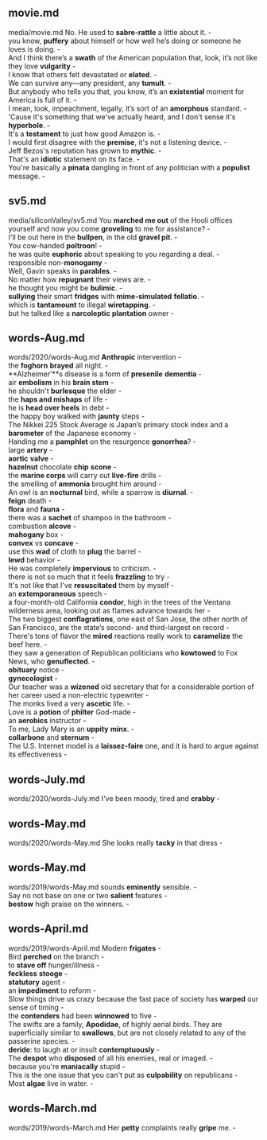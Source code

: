 ## movie.md ## 
media/movie.md
No. He used to **sabre-rattle** a little about it. -  
you know, **puffery** about himself or how well he’s doing or someone he loves is doing. -  
And I think there’s a **swath** of the American population that, look, it’s not like they love **vulgarity** -  
I know that others felt devastated or **elated**. -  
We can survive any—any president, any **tumult**. -  
But anybody who tells you that, you know, it’s an **existential** moment for America is full of it. -  
I mean, look, impeachment, legally, it’s sort of an **amorphous** standard. -  
'Cause it's something that we've actually heard, and I don't sense it's **hyperbole**. -  
It's a **testament** to just how good Amazon is. -  
I would first disagree with the **premise**, it's not a listening device. -  
Jeff Bezos's reputation has grown to **mythic**. -  
That's an **idiotic** statement on its face. -  
You're basically a **pinata** dangling in front of any politician with a **populist** message. -  

## sv5.md ## 
media/siliconValley/sv5.md
You **marched me out** of the Hooli offices yourself and now you come **groveling** to me for assistance? -  
I'll be out here in the **bullpen**, in the old **gravel pit**. -  
You cow-handed **poltroon**! -  
he was quite **euphoric** about speaking to you regarding a deal. -  
responsible non-**monogamy** -  
Well, Gavin speaks in **parables**. -  
No matter how **repugnant** their views are. -  
he thought you might be **bulimic**. -  
**sullying** their smart **fridges** with **mime-simulated** **fellatio**. -  
which is **tantamount** to illegal **wiretapping**. -  
but he talked like a **narcoleptic** **plantation** owner -  

## words-Aug.md ## 
words/2020/words-Aug.md
**Anthropic** intervention -  
the **foghorn** **brayed** all night. -  
**Alzheimer'**s disease is a form of **presenile** **dementia** -  
air **embolism** in his **brain stem** -  
he shouldn't **burlesque** the elder -  
the **haps and mishaps** of life -  
he is **head over heels** in debt -  
the happy boy walked with **jaunty** steps -  
The Nikkei 225 Stock Average is Japan’s primary stock index and a **barometer** of the Japanese economy -  
Handing me a **pamphlet** on the resurgence **gonorrhea**? -  
large **artery** -  
**aortic** **valve** -  
**hazelnut** chocolate **chip** **scone** -  
the **marine corps** will carry out **live-fire** drills -  
the smelling of **ammonia** brought him around -  
An owl is an **nocturnal** bird, while a sparrow is **diurnal**. -    
**feign** death -  
**flora** and **fauna** -  
there was a **sachet** of shampoo in the bathroom -  
combustion **alcove** -  
**mahogany** box -  
**convex** vs **concave** -  
use this **wad** of cloth to **plug** the barrel -  
**lewd** behavior -  
He was completely **impervious** to criticism. -  
there is not so much that it feels **frazzling** to try -  
It's not like that I've **resuscitated** them by myself -  
an **extemporaneous** speech -  
a four-month-old California **condor**, high in the trees of the Ventana wilderness area, looking out as flames advance towards her -  
The two biggest **conflagrations**, one east of San Jose, the other north of San Francisco, are the state’s second- and third-largest on record -  
There's tons of flavor the **mired** reactions really work to **caramelize** the beef here. -  
they saw a generation of Republican politicians who **kowtowed** to Fox News, who **genuflected**. -  
**obituary** notice -  
**gynecologist** -  
Our teacher was a **wizened** old secretary that for a considerable portion of her career used a non-electric typewriter -  
The monks lived a very **ascetic** life. -  
Love is a **potion** of **philter** God-made -  
an **aerobics** instructor -  
To me, Lady Mary is an **uppity** **minx**. -  
**collarbone** and **sternum** -  
The U.S. Internet model is a **laissez-faire** one, and it is hard to argue against its effectiveness -  

## words-July.md ## 
words/2020/words-July.md
I've been moody, tired and **crabby** -  

## words-May.md ## 
words/2020/words-May.md
She looks really **tacky** in that dress -  

## words-May.md ## 
words/2019/words-May.md
sounds **eminently** sensible. -  
Say no not base on one or two **salient** features -  
**bestow** high praise on the winners. -  

## words-April.md ## 
words/2019/words-April.md
Modern **frigates** -   
Bird **perched** on the branch -   
to **stave off** hunger/illness -  
**feckless** **stooge** -  
**statutory** agent -  
an **impediment** to reform -  
Slow things drive us crazy because the fast pace of society has **warped** our sense of timing -  
the **contenders** had been **winnowed** to five -  
The swifts are a family, **Apodidae**, of highly aerial birds. They are superficially similar to **swallows**, but are not closely related to any of the passerine species. -  
**deride**: to laugh at or insult **contemptuously** -  
The **despot** who **disposed** of all his enemies, real or imaged. -  
because you're **maniacally** stupid  -  
This is the one issue that you can't put as **culpability** on republicans -  
Most **algae** live in water.  -  

## words-March.md ## 
words/2019/words-March.md
Her **petty** complaints really **gripe** me. -  
